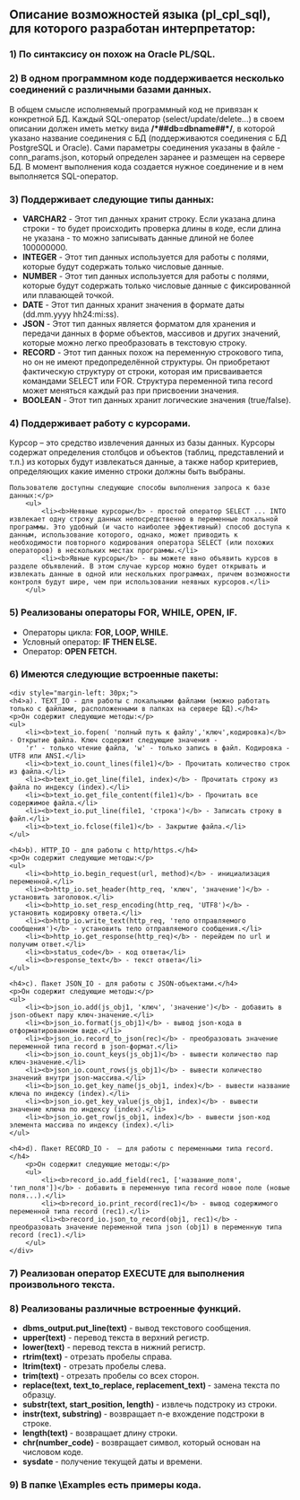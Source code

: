 <h2>Описание возможностей языка (pl_cpl_sql), для которого разработан интерпретатор:</h2>

<h3>1)	По синтаксису он похож на Oracle PL/SQL.</h3>

<h3>2)	В одном программном коде поддерживается несколько соединений с различными базами данных.</h3>
	<p>В общем смысле исполняемый программный код не привязан к конкретной БД. Каждый SQL-оператор (select/update/delete...) в своем описании
		должен иметь метку вида <b>/*##db=dbname##*/</b>, в которой указано название соединения с БД (поддерживаются соединения с БД PostgreSQL и Oracle). 
		Сами параметры соединения указаны в файле - conn_params.json, который определен заранее и размещен на сервере БД. 
		В момент выполнения кода создается нужное соединение и в нем выполняется SQL-оператор.
		</p>

<h3>3)	Поддерживает следующие типы данных:</h3> 
	<ul>
		<li><b>VARCHAR2</b> - Этот тип данных хранит строку. Если указана длина строки - то будет происходить проверка длины в коде, 
		если длина не указана - то можно записывать данные длиной не более 100000000.</li>
		<li><b>INTEGER</b> -  Этот тип данных используется для работы с полями, которые будут содержать только числовые данные.</li>
		<li><b>NUMBER</b> - Этот тип данных используется для работы с полями, которые будут содержать только числовые данные с фиксированной или плавающей точкой.</li>
		<li><b>DATE</b> - Этот тип данных хранит значения в формате даты (dd.mm.yyyy hh24:mi:ss).</li>
		<li><b>JSON</b> - Этот тип данных является форматом для хранения и передачи данных в форме объектов, массивов и других значений, которые можно легко преобразовать в текстовую строку.</li>
		<li><b>RECORD</b> - Этот тип данных похож на переменную строкового типа, но он не имеют предопределённой структуры. 
		Он приобретают фактическую структуру от строки, которая им присваивается командами SELECT или FOR. Структура переменной типа record может меняться каждый раз при присвоении значения.</li>
		<li><b>BOOLEAN</b> - Этот тип данных хранит логические значения (true/false).</li>
	</ul>

<h3>4)	Поддерживает работу с курсорами.</h3>
	<p>Курсор – это средство извлечения данных из базы данных. Курсоры содержат определения столбцов и объектов (таблиц, представлений и т.п.) из которых будут извлекаться данные, а также набор критериев, определяющих какие именно строки должны быть выбраны.<br>

	Пользователю доступны следующие способы выполнения запроса к базе данных:</p>
		<ul>
			<li><b>Неявные курсоры</b> - простой оператор SELECT ... INTO извлекает одну строку данных непосредственно в переменные локальной программы. Это удобный (и часто наиболее эффективный) способ доступа к данным, использование которого, однако, может приводить к необходимости повторного кодирования оператора SELECT (или похожих операторов) в нескольких местах программы.</li>
			<li><b>Явные курсоры</b> - вы можете явно объявить курсов в разделе объявлений. В этом случае курсор можно будет открывать и извлекать данные в одной или нескольких программах, причем возможности контроля будут шире, чем при использовании неявных курсоров.</li>
		</ul>		
		
<h3>5) Реализованы операторы FOR, WHILE, OPEN, IF.</h3>
	<ul>		
		<li>Операторы цикла: <b>FOR, LOOP, WHILE.</b></li>
		<li>Условный оператор: <b>IF THEN ELSE.</b></li>
		<li>Оператор: <b>OPEN FETCH.</b></li>
	</ul>			
		
<h3>6)	Имеются следующие встроенные пакеты:</h3>
		
	<div style="margin-left: 30px;">	
	<h4>a). TEXT_IO - для работы с локальными файлами (можно работать только с файлами, расположенными в папках на сервере БД).</h4>		
	<p>Он содержит следующие методы:</p>
	<ul>
		<li><b>text_io.fopen( 'полный путь к файлу','ключ',кодировка)</b> - Открытие файла. Ключ содержит следующие значения - 
		'r' - только чтение файла, 'w' - только запись в файл. Кодировка - UTF8 или ANSI.</li>
		<li><b>text_io.count_lines(file1)</b> - Прочитать количество строк из файла.</li>
		<li><b>text_io.get_line(file1, index)</b> - Прочитать строку из файла по индексу (index).</li>			
		<li><b>text_io.get_file_content(file1)</b> - Прочитать все содержимое файла.</li>						
		<li><b>text_io.put_line(file1, 'строка')</b> - Записать строку в файл.</li>
		<li><b>text_io.fclose(file1)</b> - Закрытие файла.</li>
	</ul>

	<h4>b). HTTP_IO - для работы с http/https.</h4>
	<p>Он содержит следующие методы:</p>
	<ul>
		<li><b>http_io.begin_request(url, method)</b> - инициализация переменной.</li>
		<li><b>http_io.set_header(http_req, 'ключ', 'значение')</b> - установить заголовок.</li>
		<li><b>http_io.set_resp_encoding(http_req, 'UTF8')</b> - установить кодировку ответа.</li>
		<li><b>http_io.write_text(http_req, 'тело отправляемого сообщения')</b> - установить тело отправляемого сообщения.</li>
		<li><b>http_io.get_response(http_req)</b> - перейдем по url и получим ответ.</li>
		<li><b>status_code</b> - код ответа</li>
		<li><b>response_text</b> - текст ответа</li>
	</ul>
		
	<h4>c). Пакет JSON_IO - для работы с JSON-объектами.</h4>		
	<p>Он содержит следующие методы:</p>
	<ul>
		<li><b>json_io.add(js_obj1, 'ключ', 'значение')</b> - добавить в json-объект пару ключ-значение.</li>
		<li><b>json_io.format(js_obj1)</b> - вывод json-кода в отформатированном виде.</li>
		<li><b>json_io.record_to_json(rec)</b> - преобразовать значение переменной типа record в json-формат.</li>
		<li><b>json_io.count_keys(js_obj1)</b> - вывести количество пар ключ-значение.</li>
		<li><b>json_io.count_rows(js_obj1)</b> - вывести количество значений внутри json-массива.</li>
		<li><b>json_io.get_key_name(js_obj1, index)</b> - вывести название ключа по индексу (index).</li>
		<li><b>json_io.get_key_value(js_obj1, index)</b> - вывести значение ключа по индексу (index).</li>
		<li><b>json_io.get_row(js_obj1, index)</b> - вывести json-код элемента массива по индексу (index).</li>
	</ul>		

	<h4>d). Пакет RECORD_IO -  – для работы с переменными типа record.</h4>		
		<p>Он содержит следующие методы:</p>
		<ul>
			<li><b>record_io.add_field(rec1, ['название_поля', 'тип_поля'])</b> - добавить в переменную типа record новое поле (новые поля...).</li>
			<li><b>record_io.print_record(rec1)</b> - вывод содержимого переменной типа record (rec1).</li>
			<li><b>record_io.json_to_record(obj1, rec1)</b> - преобразовать значение переменной типа json (obj1) в переменную типа record (rec1).</li>
		</ul>
	</div>

<h3>7)	Реализован оператор EXECUTE для выполнения произвольного текста.</h3>

<h3>8)	Реализованы различные встроенные функций.</h3>
	<ul>
		<li><b>dbms_output.put_line(text)</b> - вывод текстового сообщения.</li>
		<li><b>upper(text)</b> - перевод текста в верхний регистр.</li>
		<li><b>lower(text)</b> - перевод текста в нижний регистр.</li>
		<li><b>rtrim(text)</b> - отрезать пробелы справа.</li>			
		<li><b>ltrim(text)</b> - отрезать пробелы слева.</li>			
		<li><b>trim(text) </b> - отрезать пробелы со всех сторон.</li>			
		<li><b>replace(text, text_to_replace, replacement_text) </b> - замена текста по образцу.</li>			
		<li><b>substr(text, start_position, length) </b> - извлечь подстроку из строки.</li>						
		<li><b>instr(text, substring) </b> - возвращает n-е вхождение подстроки в строке.</li>									
		<li><b>length(text) </b> - возвращает длину строки.</li>												
		<li><b>chr(number_code) </b> - возвращает символ, который основан на числовом коде.</li>															
		<li><b>sysdate </b> - получение текущей даты и времени.</li>																		
	</ul>
	
<h3>9)	В папке \Examples есть примеры кода.</h3>	
   
